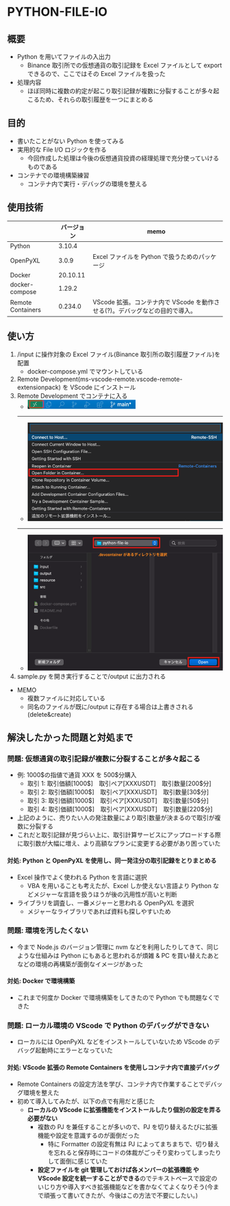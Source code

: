 # PYTHON-FILE-IO

## 概要

- Python を用いてファイルの入出力
  - Binance 取引所での仮想通貨の取引記録を Excel ファイルとして export できるので、ここではその Excel ファイルを扱った
- 処理内容
  - ほぼ同時に複数の約定が起こり取引記録が複数に分裂することが多々起こるため、それらの取引履歴を一つにまとめる

## 目的

- 書いたことがない Python を使ってみる
- 実用的な File I/O ロジックを作る
  - 今回作成した処理は今後の仮想通貨投資の経理処理で充分使っていけるものである
- コンテナでの環境構築練習
  - コンテナ内で実行・デバッグの環境を整える

## 使用技術

|                   | バージョン | memo                                                                         |
| ----------------- | ---------- | ---------------------------------------------------------------------------- |
| Python            | 3.10.4     |                                                                              |
| OpenPyXL          | 3.0.9      | Excel ファイルを Python で扱うためのパッケージ                               |
| Docker            | 20.10.11   |                                                                              |
| docker-compose    | 1.29.2     |                                                                              |
| Remote Containers | 0.234.0    | VScode 拡張。コンテナ内で VScode を動作させる(?)。デバッグなどの目的で導入。 |

## 使い方

1. /input に操作対象の Excel ファイル(Binance 取引所の取引履歴ファイル)を配置
   - docker-compose.yml でマウントしている
1. Remote Development(ms-vscode-remote.vscode-remote-extensionpack) を VScode にインストール
1. Remote Development でコンテナに入る
   - ![VScode右下の「><」マークをクリック](resource/pic/RemoteDevelopment_1.png)
   ***
   - ![Open Folder in Container... をクリック](resource/pic/RemoteDevelopment_2.png)
   ***
   - ![.devcontainer があるディレクトリを選択し、Openをクリック](resource/pic/RemoteDevelopment_3.png)
1. sample.py を開き実行することで/output に出力される

- MEMO
  - 複数ファイルに対応している
  - 同名のファイルが既に/output に存在する場合は上書きされる(delete&create)

## 解決したかった問題と対処まで

### 問題: 仮想通貨の取引記録が複数に分裂することが多々起こる

- 例: 1000\$の指値で通貨 XXX を 500\$分購入
  - 取引 1: 取引価額[1000$]　取引ペア[XXXUSDT]　取引数量[200\$分]
  - 取引 2: 取引価額[1000$]　取引ペア[XXXUSDT]　取引数量[30\$分]
  - 取引 3: 取引価額[1000$]　取引ペア[XXXUSDT]　取引数量[50\$分]
  - 取引 4: 取引価額[1000$]　取引ペア[XXXUSDT]　取引数量[220\$分]
- 上記のように、売りたい人の発注数量により取引数量が決まるので取引が複数に分裂する
- これだと取引記録が見づらい上に、取引計算サービスにアップロードする際に取引数が大幅に増え、より高額なプランに変更する必要があり困っていた

#### 対処: Python と OpenPyXL を使用し、同一発注分の取引記録をとりまとめる

- Excel 操作でよく使われる Python を言語に選択
  - VBA を用いることも考えたが、Excel しか使えない言語より Python などメジャーな言語を扱うほうが後の汎用性が高いと判断
- ライブラリを調査し、一番メジャーと思われる OpenPyXL を選択
  - メジャーなライブラリであれば資料も探しやすいため

### 問題: 環境を汚したくない

- 今まで Node.js のバージョン管理に nvm などを利用したりしてきて、同じような仕組みは Python にもあると思われるが煩雑 & PC を買い替えたあとなどの環境の再構築が面倒なイメージがあった

#### 対処: Docker で環境構築

- これまで何度か Docker で環境構築をしてきたので Python でも問題なくできた

### 問題: ローカル環境の VScode で Python のデバッグができない

- ローカルには OpenPyXL などをインストールしていないため VScode のデバッグ起動時にエラーとなっていた

#### 対処: VScode 拡張の Remote Containers を使用しコンテナ内で直接デバッグ

- Remote Containers の設定方法を学び、コンテナ内で作業することでデバッグ環境を整えた
- 初めて導入してみたが、以下の点で有用だと感じた
  - **ローカルの VScode に拡張機能をインストールしたり個別の設定を弄る必要がない**
    - 複数の PJ を兼任することが多いので、PJ を切り替えるたびに拡張機能や設定を意識するのが面倒だった
      - 特に Formatter の設定有無は PJ によってまちまちで、切り替えを忘れると保存時にコードの体裁がごっそり変わってしまったりして面倒に感じていた
    - **設定ファイルを git 管理しておけば各メンバーの拡張機能 や VScode 設定を統一することができる**のでテキストベースで設定のいじり方や導入すべき拡張機能などを書かなくてよくなりそう(今まで頑張って書いてきたが、今後はこの方法で不要にしたい。)
